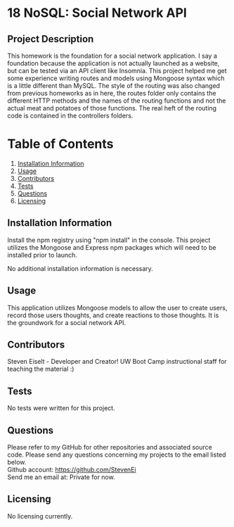 # 18 NoSQL: Social Network API

## Project Description 
This homework is the foundation for a social network application. I say a foundation because the application is not actually launched as a website, but can be tested via an API client like Insomnia. This project helped me get some experience writing routes and models using Mongoose syntax which is a little different than MySQL. The style of the routing was also changed from previous homeworks as in here, the routes folder only contains the different HTTP methods and the names of the routing functions and not the actual meat and potatoes of those functions. The real heft of the routing code is contained in the controllers folders. 

# Table of Contents 
1. [Installation Information](#installation-information)
2. [Usage](#usage)
3. [Contributors](#contributors)
4. [Tests](#tests)
5. [Questions](#questions)
6. [Licensing](#licensing)

## Installation Information
Install the npm registry using "npm install" in the console. This project utilizes the Mongoose and Express npm packages which will need to be installed prior to launch.

No additional installation information is necessary.

## Usage 
This application utilizes Mongoose models to allow the user to create users, record those users thoughts, and create reactions to those thoughts. It is the groundwork for a social network API.

## Contributors 
Steven Eiselt - Developer and Creator!
UW Boot Camp instructional staff for teaching the material :)

## Tests 
No tests were written for this project.

## Questions 
Please refer to my GitHub for other repositories and associated source code. Please send any questions concerning my projects to the email listed below. <br />
Github account: https://github.com/StevenEi <br /> 
Send me an email at: Private for now.
    
## Licensing 
No licensing currently.